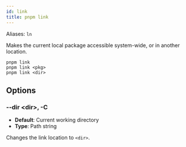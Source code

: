 ```yaml
---
id: link
title: pnpm link
---
```


Aliases: `ln`

Makes the current local package accessible system-wide, or in another location.

```text
pnpm link
pnpm link <pkg>
pnpm link <dir>
```

## Options

### --dir \<dir\>, -C

- **Default**: Current working directory
- **Type**: Path string

Changes the link location to `<dir>`.
